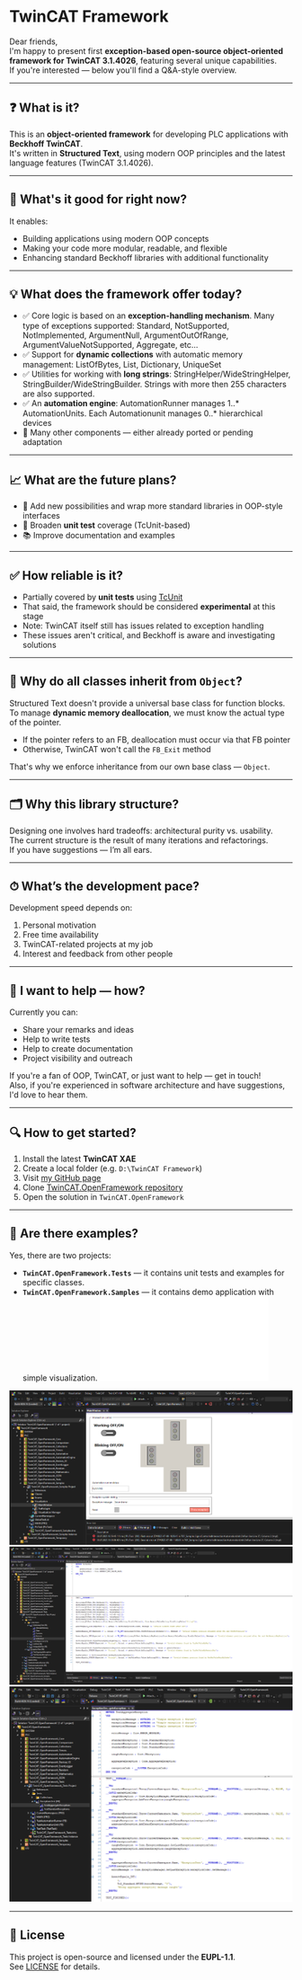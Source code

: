 # TwinCAT Framework

Dear friends,  
I'm happy to present first **exception-based open-source object-oriented framework for TwinCAT 3.1.4026**, featuring several unique capabilities.  
If you're interested — below you'll find a Q&A-style overview.

---

## ❓ What is it?

This is an **object-oriented framework** for developing PLC applications with **Beckhoff TwinCAT**.  
It's written in **Structured Text**, using modern OOP principles and the latest language features (TwinCAT 3.1.4026).

---

## 🔧 What's it good for right now?

It enables:

- Building applications using modern OOP concepts
- Making your code more modular, readable, and flexible
- Enhancing standard Beckhoff libraries with additional functionality

---

## 💡 What does the framework offer today?

- ✅ Core logic is based on an **exception-handling mechanism**. Many type of exceptions supported: Standard, NotSupported, NotImplemented, ArgumentNull, ArgumentOutOfRange, ArgumentValueNotSupported, Aggregate, etc...
- ✅ Support for **dynamic collections** with automatic memory management: ListOfBytes, List, Dictionary, UniqueSet
- ✅ Utilities for working with **long strings**: StringHelper/WideStringHelper, StringBuilder/WideStringBuilder. Strings with more then 255 characters are also supported.
- ✅ An **automation engine**: AutomationRunner manages 1..* AutomationUnits. Each Automationunit manages 0..* hierarchical devices
- 🔧 Many other components — either already ported or pending adaptation

---

## 📈 What are the future plans?

- 🧱 Add new possibilities and wrap more standard libraries in OOP-style interfaces
- 🧪 Broaden **unit test** coverage (TcUnit-based)
- 📚 Improve documentation and examples

---

## ✅ How reliable is it?

- Partially covered by **unit tests** using [TcUnit](https://github.com/tcunit/TcUnit)
- That said, the framework should be considered **experimental** at this stage
- Note: TwinCAT itself still has issues related to exception handling
- These issues aren't critical, and Beckhoff is aware and investigating solutions

---

## 🧱 Why do all classes inherit from `Object`?

Structured Text doesn't provide a universal base class for function blocks.  
To manage **dynamic memory deallocation**, we must know the actual type of the pointer.

- If the pointer refers to an FB, deallocation must occur via that FB pointer
- Otherwise, TwinCAT won't call the `FB_Exit` method

That's why we enforce inheritance from our own base class — `Object`.

---

## 🗂 Why this library structure?

Designing one involves hard tradeoffs: architectural purity vs. usability.  
The current structure is the result of many iterations and refactorings.  
If you have suggestions — I’m all ears.

---

## ⏱ What’s the development pace?

Development speed depends on:

1. Personal motivation  
2. Free time availability  
3. TwinCAT-related projects at my job  
4. Interest and feedback from other people

---

## 🤝 I want to help — how?

Currently you can:

- Share your remarks and ideas
- Help to write tests
- Help to create documentation  
- Project visibility and outreach

If you're a fan of OOP, TwinCAT, or just want to help — get in touch!  
Also, if you're experienced in software architecture and have suggestions, I'd love to hear them.

---

## 🔍 How to get started?

1. Install the latest **TwinCAT XAE**  
2. Create a local folder (e.g. `D:\TwinCAT Framework`)  
3. Visit [my GitHub page](https://github.com/trofimich?tab=repositories)  
4. Clone [TwinCAT.OpenFramework repository](https://github.com/trofimich/TwinCAT.OpenFramework.git)
5. Open the solution in `TwinCAT.OpenFramework`

---

## 🧪 Are there examples?

Yes, there are two projects:  
- **`TwinCAT.OpenFramework.Tests`** — it contains unit tests and examples for specific classes.
- **`TwinCAT.OpenFramework.Samples`** — it contains demo application with simple visualization. ![Read guid here.](Guides/SignalControlledIntersectionDemo.md)

![Signal Controlled Intersection](Screenshots/SignalControlledIntersection.png)
![Collections test](Screenshots/TestCollections.png)
![Exceptions test](Screenshots/TestExceptions.png)

---

## 📄 License

This project is open-source and licensed under the **EUPL-1.1**.  
See [LICENSE](./LICENSE) for details.

